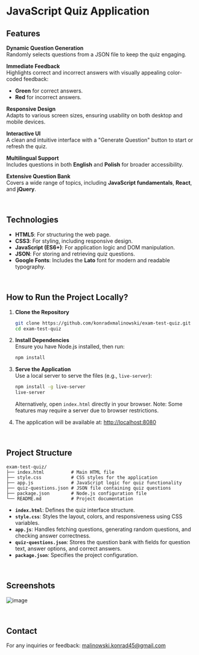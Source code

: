 # JavaScript Quiz Application

## Features

**Dynamic Question Generation**  
Randomly selects questions from a JSON file to keep the quiz engaging.

**Immediate Feedback**  
Highlights correct and incorrect answers with visually appealing color-coded feedback:  
- **Green** for correct answers.  
- **Red** for incorrect answers.

**Responsive Design**  
Adapts to various screen sizes, ensuring usability on both desktop and mobile devices.

**Interactive UI**  
A clean and intuitive interface with a "Generate Question" button to start or refresh the quiz.

**Multilingual Support**  
Includes questions in both **English** and **Polish** for broader accessibility.

**Extensive Question Bank**  
Covers a wide range of topics, including **JavaScript fundamentals**, **React**, and **jQuery**.

<br>

## Technologies

- **HTML5**: For structuring the web page.  
- **CSS3**: For styling, including responsive design.  
- **JavaScript (ES6+)**: For application logic and DOM manipulation.  
- **JSON**: For storing and retrieving quiz questions.  
- **Google Fonts**: Includes the **Lato** font for modern and readable typography.

<br>

## How to Run the Project Locally?

1. **Clone the Repository**  
   ```bash
   git clone https://github.com/konradxmalinowski/exam-test-quiz.git
   cd exam-test-quiz
   ```

2. **Install Dependencies**  
   Ensure you have Node.js installed, then run:
   ```bash
   npm install
   ```

3. **Serve the Application**  
   Use a local server to serve the files (e.g., `live-server`):  
   ```bash
   npm install -g live-server
   live-server
   ```
   Alternatively, open `index.html` directly in your browser. Note: Some features may require a server due to browser restrictions.

4. The application will be available at: [http://localhost:8080](http://localhost:8080)

<br>

## Project Structure

```
exam-test-quiz/
├── index.html          # Main HTML file
├── style.css           # CSS styles for the application
├── app.js              # JavaScript logic for quiz functionality
├── quiz-questions.json # JSON file containing quiz questions
├── package.json        # Node.js configuration file
└── README.md           # Project documentation
```

- **`index.html`**: Defines the quiz interface structure.  
- **`style.css`**: Styles the layout, colors, and responsiveness using CSS variables.  
- **`app.js`**: Handles fetching questions, generating random questions, and checking answer correctness.  
- **`quiz-questions.json`**: Stores the question bank with fields for question text, answer options, and correct answers.  
- **`package.json`**: Specifies the project configuration.


<br>

## Screenshots
![image](https://github.com/user-attachments/assets/6ce99678-ff8a-4aec-b029-40b494edf517)


<br>

## Contact

For any inquiries or feedback: [malinowski.konrad45@gmail.com](mailto:malinowski.konrad45@gmail.com)
